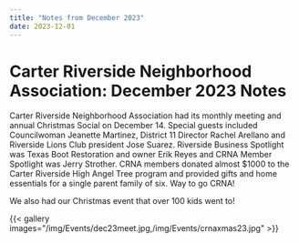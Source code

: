 ```yaml
---
title: "Notes from December 2023"
date: 2023-12-01
---
```


# Carter Riverside Neighborhood Association: December 2023 Notes


Carter Riverside Neighborhood Association had its monthly meeting and annual Christmas Social on December 14. Special guests included Councilwoman Jeanette Martinez, District 11 Director Rachel Arellano and Riverside Lions Club president Jose Suarez. Riverside Business Spotlight was Texas Boot Restoration and owner Erik Reyes and CRNA Member Spotlight was Jerry Strother. CRNA members donated almost $1000 to the Carter Riverside High Angel Tree program and provided gifts and home essentials for a single parent family of six. Way to go CRNA!

We also had our Christmas event that over 100 kids went to!

{{< gallery images="/img/Events/dec23meet.jpg,/img/Events/crnaxmas23.jpg" >}}

